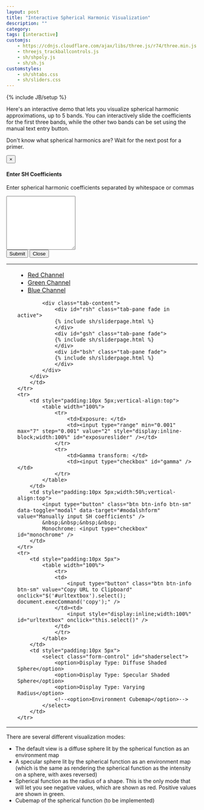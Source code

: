 ```yaml
---
layout: post
title: "Interactive Spherical Harmonic Visualization"
description: ""
category: 
tags: [interactive]
customjs:
    - https://cdnjs.cloudflare.com/ajax/libs/three.js/r74/three.min.js
    - threejs_trackballcontrols.js
    - sh/shpoly.js
    - sh/sh.js
customstyles:
    - sh/shtabs.css
    - sh/sliders.css
---
```

{% include JB/setup %}

Here's an interactive demo that lets you visualize spherical harmonic approximations, 
up to 5 bands. You can interactively slide the coefficients for the first three bands,
while the other two bands can be set using the manual text entry button.

Don't know what spherical harmonics are? Wait for the next post for a primer.

<script id="SHShapeVertexShader" type="x-shader/x-vertex">
        uniform float sh[25];
        uniform float shc[25];
        varying vec4 color;
        varying vec3 vnormal;
        void main() {
            vec3 p = position;
            float x2 = p.x*p.x;
            float y2 = p.y*p.y;
            float z2 = p.z*p.z;
            float r = 
                sh[0]*shc[0] +

                sh[1]*shc[1]*p.y +
                sh[2]*shc[2]*p.z +
                sh[3]*shc[3]*p.x +

                sh[4]*shc[4]*p.x*p.y +
                sh[5]*shc[5]*p.y*p.z +
                sh[6]*shc[6]*(3.*z2-1.) +
                sh[7]*shc[7]*p.x*p.z +
                sh[8]*shc[8]*(x2-y2) +

                sh[9]*shc[9]*p.y*(3.*x2-y2) +
                sh[10]*shc[10]*p.x*p.y*p.z +
                sh[11]*shc[11]*p.y*(5.*z2-1.) +
                sh[12]*shc[12]*p.z*(5.*z2-3.) +
                sh[13]*shc[13]*p.x*(5.*z2-1.) +
                sh[14]*shc[14]*p.z*(x2-y2) +
                sh[15]*shc[15]*p.x*(x2-3.*y2) +

                sh[16]*shc[16]*p.x*p.y*(x2-y2) +
                sh[17]*shc[17]*p.y*p.z*(3.*x2-y2) +
                sh[18]*shc[18]*p.x*p.y*(7.*z2-1.) +
                sh[19]*shc[19]*p.y*p.z*(7.*z2-3.) +
                sh[20]*shc[20]*(35.*z2*z2 - 30.*z2 + 3.) +
                sh[21]*shc[21]*p.x*p.z*(7.*z2-3.) +
                sh[22]*shc[22]*(x2-y2)*(7.*z2-1.) +
                sh[23]*shc[23]*p.x*p.z*(x2-3.*y2) +
                sh[24]*shc[24]*(x2*x2 - 6.*x2*y2 + y2*y2);
            gl_Position = projectionMatrix * modelViewMatrix * vec4( abs(r)*p, 1.0 );
            color = r>0.?vec4(0,1,0,1):vec4(1,0,0,1);
            vnormal = normal;
        }
  </script>
  <script id="SHVertexShader" type="x-shader/x-vertex">
        uniform vec3 sh[25];
        uniform float shc[25];
        varying vec4 color;
        void main() {
            gl_Position = projectionMatrix * modelViewMatrix * vec4( position, 1.0 );
            vec3 p = -position;
            float x2 = p.x*p.x;
            float y2 = p.y*p.y;
            float z2 = p.z*p.z;
            vec3 v =
            sh[0]*shc[0] +

            sh[1]*shc[1]*p.y +
            sh[2]*shc[2]*p.z +
            sh[3]*shc[3]*p.x +

            sh[4]*shc[4]*p.x*p.y +
            sh[5]*shc[5]*p.y*p.z +
            sh[6]*shc[6]*(3.*z2-1.) +
            sh[7]*shc[7]*p.x*p.z +
            sh[8]*shc[8]*(x2-y2) +

            sh[9]*shc[9]*p.y*(3.*x2-y2) +
            sh[10]*shc[10]*p.x*p.y*p.z +
            sh[11]*shc[11]*p.y*(5.*z2-1.) +
            sh[12]*shc[12]*p.z*(5.*z2-3.) +
            sh[13]*shc[13]*p.x*(5.*z2-1.) +
            sh[14]*shc[14]*p.z*(x2-y2) +
            sh[15]*shc[15]*p.x*(x2-3.*y2) +

            sh[16]*shc[16]*p.x*p.y*(x2-y2) +
            sh[17]*shc[17]*p.y*p.z*(3.*x2-y2) +
            sh[18]*shc[18]*p.x*p.y*(7.*z2-1.) +
            sh[19]*shc[19]*p.y*p.z*(7.*z2-3.) +
            sh[20]*shc[20]*(35.*z2*z2 - 30.*z2 + 3.) +
            sh[21]*shc[21]*p.x*p.z*(7.*z2-3.) +
            sh[22]*shc[22]*(x2-y2)*(7.*z2-1.) +
            sh[23]*shc[23]*p.x*p.z*(x2-3.*y2) +
            sh[24]*shc[24]*(x2*x2 - 6.*x2*y2 + y2*y2);
            color = clamp(vec4(v,1), vec4(0), vec4(1e6));
        }
  </script>
  <script id="fragmentShader" type="x-shader/x-fragment">
        varying vec4 color;
        uniform float exposure;
        uniform float gamma;
        void main() {
            gl_FragColor = pow(color/exposure,vec4(gamma, gamma, gamma,1));
        }
  </script>
  <script id="LitFragmentShader" type="x-shader/x-fragment">
        varying vec4 color;
        varying vec3 vnormal;
        void main() {
            vec3 lightd1 = 0.9*vec3(0.,0.,1.);
            vec3 lightd2 = 0.5*vec3(1.,0.,0.);
            vec3 lightd3 = 0.2*normalize(vec3(-1.,0.,-1.));
            float lv = 
                max(0., dot(lightd1, vnormal)) +
                max(0., dot(lightd2, vnormal)) +
                max(0., dot(lightd3, vnormal)) +
                0.15;
            gl_FragColor = color*lv;
        }
  </script>
<div id="modalshform" class="modal fade" role="dialog">
<div class="modal-dialog">
<div class="modal-content">
<div class="modal-header">
<button type="button" class="close" data-dismiss="modal">&times;</button>
<h4 class="modal-title">Enter SH Coefficients</h4>
</div>
<div class="modal-body">
<p>Enter spherical harmonic coefficients separated by whitespace or commas</p>
<textarea class="form-control" rows="9" id="shcoeftextarea">
</textarea>
</div>
<div class="modal-footer">
<button type="submit" class="btn btn-default" data-dismiss="modal" onclick="submitSHCoefficients(document.getElementById('shcoeftextarea').value)">Submit</button>
<button type="button" class="btn btn-default" data-dismiss="modal">Close</button>
</div>
</div>

</div>
</div>
<table style="width:100%">
    <tr>
        <td>
        <div id="canvascontainer" style="display:block"></div>
        </td>
        <td>
        <div id="controls" style="padding:0px 5px">
            <ul class="nav nav-tabs">
                <li class="active"><a class="redth" data-toggle="tab" href="#rsh">Red Channel</a></li>
                <li><a class="greenth" data-toggle="tab" href="#gsh">Green Channel</a></li>
                <li><a class="blueth" data-toggle="tab" href="#bsh">Blue Channel</a></li>
            </ul>

            <div class="tab-content">
                <div id="rsh" class="tab-pane fade in active">
                {% include sh/sliderpage.html %}
                </div>
                <div id="gsh" class="tab-pane fade">
                {% include sh/sliderpage.html %}
                </div>
                <div id="bsh" class="tab-pane fade">
                {% include sh/sliderpage.html %}
                </div>
            </div>
        </div>
        </td>
    </tr>
    <tr>
        <td style="padding:10px 5px;vertical-align:top">
            <table width="100%">
                <tr>
                    <td>Exposure: </td>
                    <td><input type="range" min="0.001" max="7" step="0.001" value="2" style="display:inline-block;width:100%" id="exposureslider" /></td>
                </tr>
                <tr>
                    <td>Gamma transform: </td>
                    <td><input type="checkbox" id="gamma" /></td>
                </tr>
            </table>
        </td>
        <td style="padding:10px 5px;width:50%;vertical-align:top">
            <input type="button" class="btn btn-info btn-sm" data-toggle="modal" data-target="#modalshform" value="Manually input SH coefficients" />
            &nbsp;&nbsp;&nbsp;&nbsp;
            Monochrome: <input type="checkbox" id="monochrome" />
        </td>
    </tr>
    <tr>
        <td style="padding:10px 5px">
            <table width="100%">
                <tr>
                <td>
                    <input type="button" class="btn btn-info btn-sm" value="Copy URL to Clipboard" onclick="$('#urltextbox').select(); document.execCommand('copy');" />
                </td><td>
                    <input style="display:inline;width:100%" id="urltextbox" onclick="this.select()" />
                </td>
                </tr>
            </table>
        </td>
        <td style="padding:10px 5px">
            <select class="form-control" id="shaderselect">
                <option>Display Type: Diffuse Shaded Sphere</option>
                <option>Display Type: Specular Shaded Sphere</option>
                <option>Display Type: Varying Radius</option>
                <!--<option>Environment Cubemap</option>-->
            </select>
        </td>
    </tr>
</table>
<script type="text/javascript">
var animate = function () {
    requestAnimationFrame(animate);
    controls.update();
};

var render = function () {
    // Update SH coefficients
    renderer.render(scene, camera);
};

var container = document.getElementById("canvascontainer");
var w = container.offsetWidth;
var h = container.offsetHeight;

var scene = new THREE.Scene(); 
var camera = new THREE.PerspectiveCamera(60, 1, 0.1, 1000); 
var renderer = new THREE.WebGLRenderer();
renderer.setSize(w,w); // Square viewport
renderer.setClearColor(0x113377,1);

var sh = SH(scene);
init(scene);
var updateurl = function() {
    var path = [location.protocol, '//', location.host, location.pathname].join('');
    var d = camera.position.length();
    var camparams = [camera.quaternion.x, camera.quaternion.y, camera.quaternion.z, camera.quaternion.w, d].join();
    $("#urltextbox").val(path + "?" + sh.getAsURLQueryParams() + "&quaternion=" + camparams);
};
sh.onUpdate(updateurl);

container.appendChild(renderer.domElement);

// Set up SH coefficient slider events
var slidercontainers = Array(3);
slidercontainers[0] = document.getElementById("rsh");
slidercontainers[1] = document.getElementById("gsh");
slidercontainers[2] = document.getElementById("bsh");
var sliderarrays = Array(3);
for (var i = 0; i < 3; i++) {
    sliderarrays[i] = Array(9).fill(0);
    sliderarrays[i][0] = 1;
    updateSliderValues(slidercontainers[i], sliderarrays[i], -1);
    var updatefn = (function(idx) {
        return function() {
            sh.updateChannelSHCoefs(sliderarrays[idx], idx);
            if (sh.isMonochrome()) {
                for (var j = 0; j < 3; j++) {
                    if (j != idx) {
                        updateSliderValues(slidercontainers[j], sliderarrays[idx], -1);
                        for (var k = 0; k < sliderarrays[idx].length; k++) {
                            sliderarrays[j][k] = sliderarrays[idx][k];
                        }
                    }
                    sh.updateChannelSHCoefs(sliderarrays[j], j);
                }
            }
            render();
        };
    })(i);
    populateSliders(slidercontainers[i], sliderarrays[i], updatefn);
}

// Set up exposure slider events
document.getElementById("exposureslider").oninput = function(e) {
    var exposure = parseFloat(document.getElementById("exposureslider").value);
    exposure = remap(exposure);
    sh.updateExposure(exposure);
    render();
};

// Set up material change
var switchMaterial = function(mat) {
    if (mat == 2) {
        $("#monochrome").prop("checked", true);
        $("#monochrome").trigger("change");
        $("#monochrome").attr("disabled", true);

    } else {
        $("#monochrome").attr("disabled", false);
        $("#monochrome").trigger("change");
    }
    sh.switchMaterial(mat);
    render();
};
document.getElementById("shaderselect").onchange = function(e) {
    var mat = document.getElementById("shaderselect").selectedIndex;
    switchMaterial(mat);
};

// Set up text entry of coefficients
$("#modalshform").on("shown.bs.modal", function() { $("#shcoeftextarea").focus()});
var submitSHCoefficients = function(s) {
    var arr = $.trim(s).split(/,?\s+/).map(parseFloat);
    arr = arr.concat(Array(25*3 - arr.length).fill(0));
    for (var i = 0; i < 3; i++) {
        updateSliderValues(slidercontainers[i], arr, i);
        for (var j = 0; j < 9; j++) {
            sliderarrays[i][j] = arr[3*j+i];
        }
        sh.updateSHCoefs(arr);
    }
    render();
};

// Set up monochrome
$("#monochrome").on("change", function(e) {
    sh.setMonochrome(this.checked);
    for (var j = 1; j < 3; j++) {
        updateSliderValues(slidercontainers[j], sliderarrays[0], -1);
        for (var k = 0; k < sliderarrays[j].length; k++) {
            sliderarrays[j][k] = sliderarrays[0][k];
        }
    }
    render();
});
$("#gamma").on("change", function(e) {
    sh.setGamma(this.checked?1./2.2:1);
    updateurl();
    render();
});

// Get params from url
var initial = 0;
var expo = 1;
var viewtype = 0;
var camparams = [];
var camdist = 3;
var gamma = 1;
location.search.substr(1).split("&").forEach(function (item) {
    var tmp = item.split("=");
    if (tmp[0] === "sh") initial = decodeURIComponent(tmp[1]).split(",").map(parseFloat);
    else if (tmp[0] === "exposure") expo = parseFloat(decodeURIComponent(tmp[1]));
    else if (tmp[0] === "viewtype") viewtype = decodeURIComponent(tmp[1]);
    else if (tmp[0] == "gamma") gamma = parseFloat(tmp[1]);
    else if (tmp[0] === "quaternion") {
        camparams = decodeURIComponent(tmp[1]).split(",").map(parseFloat);
        if (camparams.length > 4) camdist = camparams[4];
    }
});
if (camparams.length > 0) {
    camera.quaternion.set(camparams[0], camparams[1], camparams[2], camparams[3]);
    var newpos = ((new THREE.Vector3(0,0,camdist)).applyQuaternion(camera.quaternion));
    camera.position.set(newpos.x, newpos.y, newpos.z);
    var newup = ((new THREE.Vector3(0,1,0)).applyQuaternion(camera.quaternion));
    camera.up.set(newup.x, newup.y, newup.z);
} else {
    camera.position.z = 3;
}
var controls = new THREE.TrackballControls(camera, container);
controls.rotateSpeed = 4.0;
controls.zoomSpeed = 1.2;
controls.noZoom = false;
controls.noPan = true;
controls.staticMoving = true;
controls.dynamicDampingFactor = 0.3;
controls.addEventListener('change', render);
controls.addEventListener('change', updateurl);

if (viewtype == "specular" || viewtype == "environment" || viewtype == "1") {
    sh.switchMaterial(1);
    $("#shaderselect option").eq(1).prop('selected', true);
} else if (viewtype == "radius" || viewtype == "2") {
    sh.switchMaterial(2);
    $("#shaderselect option").eq(2).prop('selected', true);
}
if (gamma != 1) {
    sh.setGamma(gamma);
    $("#gamma").prop("checked", true);
}
$("#exposureslider").val(iremap(expo));
sh.updateExposure(expo);
if (initial.length > 0) {
    for (var i = initial.length; i < 3*25; i++) {
        initial.push(0);
    }
    sh.updateSHCoefs(initial);
    for (var i = 0; i < 3; i++) {
        updateSliderValues(slidercontainers[i], initial, i);
    }
}

render();
animate();
</script>

There are several different visualization modes:

- The default view is a diffuse sphere lit by the spherical function as an environment map
- A specular sphere lit by the spherical function as an environment map (which is the same as rendering the spherical function as the intensity on a sphere, with axes reversed)
- Spherical function as the radius of a shape. This is the only mode that will let you see negative values, which are shown as red. Positive values are shown in green.
- Cubemap of the spherical function (to be implemented)
